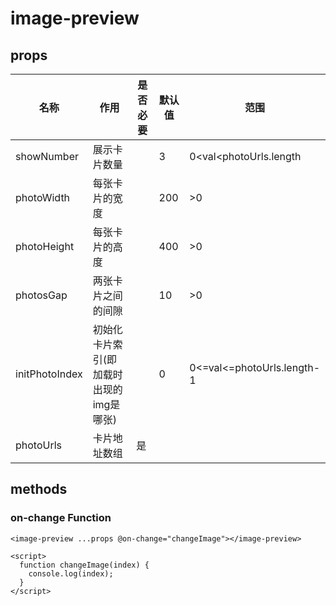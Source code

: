 # image-preview

## props

| 名称           | 作用                                    | 是否必要 | 默认值 | 范围                       |
| -------------- | --------------------------------------- | -------- | ------ | -------------------------- |
| showNumber     | 展示卡片数量                            |          | 3      | 0<val<photoUrls.length     |
| photoWidth     | 每张卡片的宽度                          |          | 200    | >0                         |
| photoHeight    | 每张卡片的高度                          |          | 400    | >0                         |
| photosGap      | 两张卡片之间的间隙                      |          | 10     | >0                         |
| initPhotoIndex | 初始化卡片索引(即加载时出现的img是哪张) |          | 0      | 0<=val<=photoUrls.length-1 |
| photoUrls      | 卡片地址数组                            | 是       |        |                            |

## methods

### on-change Function

```vue
<image-preview ...props @on-change="changeImage"></image-preview>

<script>
  function changeImage(index) {
    console.log(index);
  }
</script>
```

